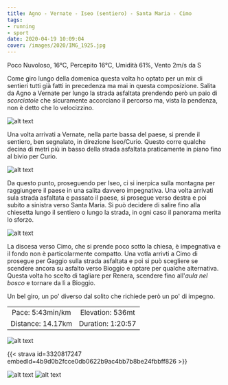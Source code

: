 ```yaml
---
title: Agno - Vernate - Iseo (sentiero) - Santa Maria - Cimo
tags:
- running
- sport
date: 2020-04-19 10:09:04
cover: /images/2020/IMG_1925.jpg
---
```


Poco Nuvoloso, 16°C, Percepito 16°C, Umidità 61%, Vento 2m/s da S

Come giro lungo della domenica questa volta ho optato per un mix di sentieri tutti già fatti in precedenza ma mai in questa composizione.
Salita da Agno a Vernate per lungo la strada asfaltata prendendo però un paio di _scorciatoie_ che sicuramente accorciano il percorso ma, vista la pendenza, non è detto che lo velocizzino.

![alt text](/images/2020/IMG_1921.jpg "vernate")

Una volta arrivati a Vernate, nella parte bassa del paese, si prende il sentiero, ben segnalato, in direzione Iseo/Curio. Questo corre qualche decina di metri più in basso della strada asfaltata praticamente in piano fino al bivio per Curio.

![alt text](/images/2020/IMG_1922.jpg "Sentiero Verate-Iseo")

Da questo punto, proseguendo per Iseo, ci si inerpica sulla montagna per raggiungere il paese in una salita davvero impegnativa. Una volta arrivati sula strada asfaltata e passato il paese, si prosegue verso destra e poi subito a sinistra verso Santa Maria.
Si può decidere di salire fino alla chiesetta lungo il sentiero o lungo la strada, in ogni caso il panorama merita lo sforzo.

![alt text](/images/2020/IMG_1925.jpg "Vista da Santa Maria")

La discesa verso Cimo, che si prende poco sotto la chiesa, è impegnativa e il fondo non è particolarmente compatto. Una votla arrivti a Cimo di prosegue per Gaggio sulla strada asfaltata e poi si può scegliere se scendere ancora su asfalto verso Bioggio e optare per qualche alternativa. Questa volta ho scelto di tagliare per Renera, scendere fino all'_aula nel bosco_ e tornare da lì a Bioggio.

Un bel giro, un po' diverso dal solito che richiede però un po' di impegno.


| | |
| :-: | :-: |
| Pace: 5:43min/km | Elevation: 536mt |
| Distance: 14.17km | Duration: 1:20:57 |



![alt text](/images/2020/20200419-activity-map.png "map")


{{< strava id=3320817247 embedId=4b9d0b2fcce0db0622b9ac4bb7b8be24fbbff826 >}}

![alt text](/images/2020/IMG_1920.jpg "")
![alt text](/images/2020/IMG_1923.jpg "")
